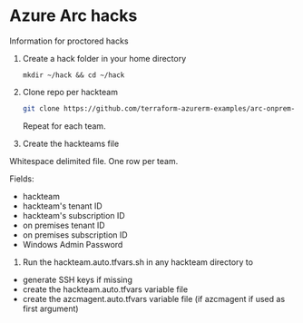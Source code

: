 # Azure Arc hacks

Information for proctored hacks

1. Create a hack folder in your home directory

    ```shell
    mkdir ~/hack && cd ~/hack
    ```

1. Clone repo per hackteam

    ```bash
    git clone https://github.com/terraform-azurerm-examples/arc-onprem-servers hackteam
    ```

    Repeat for each team.

1. Create the hackteams file

  Whitespace delimited file. One row per team.

  Fields:
  - hackteam
  - hackteam's tenant ID
  - hackteam's subscription ID
  - on premises tenant ID
  - on premises subscription ID
  - Windows Admin Password

1. Run the hackteam.auto.tfvars.sh in any hackteam directory to

  - generate SSH keys if missing
  - create the hackteam.auto.tfvars variable file
  - create the azcmagent.auto.tfvars variable file (if azcmagent if used as first argument)

